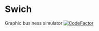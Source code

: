 # Swich
Graphic business simulator
[![CodeFactor](https://www.codefactor.io/repository/github/wizer21/swich/badge)](https://www.codefactor.io/repository/github/wizer21/swich)
